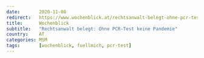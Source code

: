 ```yaml
---
date:       2020-11-08
redirect:   https://www.wochenblick.at/rechtsanwalt-belegt-ohne-pcr-test-keine-pandemie/
title:      Wochenblick
subtitle:   "Rechtsanwalt belegt: Ohne PCR-Test keine Pandemie"
country:    AT
categories: MSM
tags:       [wochenblick, fuellmich, pcr-test]
---
```


